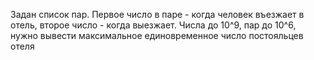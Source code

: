 Задан список пар. Первое число в паре - когда человек въезжает в отель, второе число - когда выезжает. Числа до 10^9, пар до 10^6, нужно вывести максимальное единовременное число постояльцев отеля